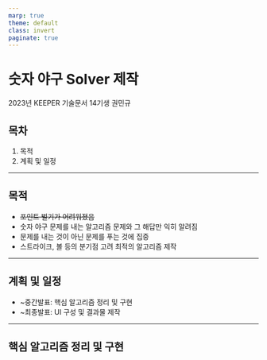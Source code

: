 ```yaml
---
marp: true
theme: default
class: invert
paginate: true
---
```


# **숫자 야구 Solver 제작**

2023년 KEEPER 기술문서
14기생 권민규

## **목차**

1. 목적
2. 계획 및 일정

---

## **목적**

- ~~포인트 벌기가 어려워졌음~~
- 숫자 야구 문제를 내는 알고리즘 문제와 그 해답만 익히 알려짐
- 문제를 내는 것이 아닌 문제를 푸는 것에 집중
- 스트라이크, 볼 등의 분기점 고려 최적의 알고리즘 제작

---

## **계획 및 일정**

- ~중간발표: 핵심 알고리즘 정리 및 구현
- ~최종발표: UI 구성 및 결과물 제작

---

## 핵심 알고리즘 정리 및 구현


